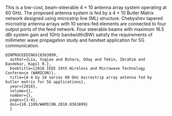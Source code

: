 This is a low-cost, beam-steerable 4 × 10 antenna array system operating at 60 GHz. 
The proposed antenna system is fed by a 4 × 10 Butler Matrix network designed using microstrip line (ML) structure. 
Chebyshev tapered microstrip antenna arrays with 10 series-fed elements are connected to four output ports of the feed network. 
Four steerable beams with maximum 16.5 dBi system gain and 1GHz bandwidth(BW) satisfy the requirements of millimeter wave propagation study and handset application for 5G communication.


```
@INPROCEEDINGS{8363899,
  author={Liu, Yuqiao and Bshara, Oday and Tekin, Ibrahim and Dandekar, Kapil R.},
  booktitle={2018 IEEE 19th Wireless and Microwave Technology Conference (WAMICON)}, 
  title={A 4 by 10 series 60 GHz microstrip array antenna fed by butler matrix for 5G applications}, 
  year={2018},
  volume={},
  number={},
  pages={1-4},
  doi={10.1109/WAMICON.2018.8363899}
  }
```
